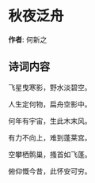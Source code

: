 # 秋夜泛舟

**作者**: 何新之

## 诗词内容

飞星曳寒影，野水淡碧空。

人生定何物，扁舟空影中。

何年有宇宙，生此木末风。

有力不向上，难到蓬莱宫。

空攀栖鹘巢，搔首如飞蓬。

俯仰慨今昔，此怀安可穷。

